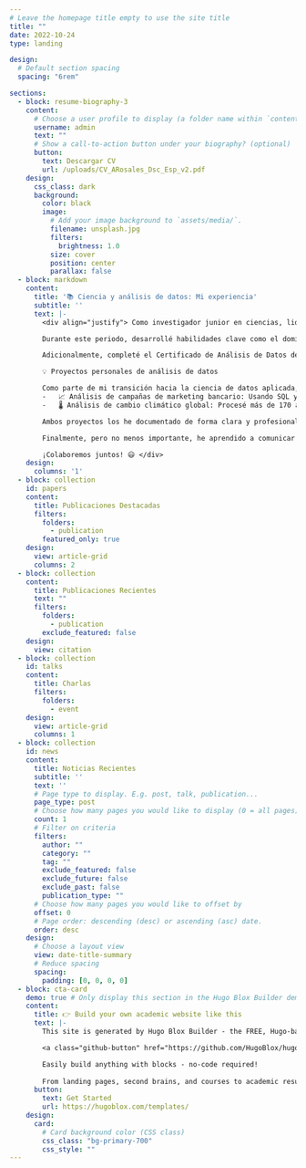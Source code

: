 ```yaml
---
# Leave the homepage title empty to use the site title
title: ""
date: 2022-10-24
type: landing

design:
  # Default section spacing
  spacing: "6rem"

sections:
  - block: resume-biography-3
    content:
      # Choose a user profile to display (a folder name within `content/authors/`)
      username: admin
      text: ""
      # Show a call-to-action button under your biography? (optional)
      button:
        text: Descargar CV 
        url: /uploads/CV_ARosales_Dsc_Esp_v2.pdf    
    design:
      css_class: dark
      background:
        color: black
        image:
          # Add your image background to `assets/media/`.
          filename: unsplash.jpg
          filters:
            brightness: 1.0
          size: cover
          position: center
          parallax: false
  - block: markdown
    content:
      title: '📚 Ciencia y análisis de datos: Mi experiencia'
      subtitle: ''
      text: |-
        <div align="justify"> Como investigador junior en ciencias, lideré dos proyectos que resultaron en la publicación de artículos en revistas de alto impacto internacional. Además, colaboré con grupos científicos en diferentes partes del mundo, lo que llevó a la publicación de tres artículos adicionales.

        Durante este periodo, desarrollé habilidades clave como el dominio de Python y bibliotecas de análisis de datos como Pandas, Numpy, Scipy, Astropy y Scikit-learn, así como herramientas de visualización como Matplotlib, que me permitieron procesar, analizar y comunicar datos complejos de manera eficiente. También trabajé con distintos sistemas operativos: MacOS, Linux y Windows.

        Adicionalmente, completé el Certificado de Análisis de Datos de Google, donde reforcé mis conocimientos en SQL, Excel, R y Tableau, ampliando mi capacidad para manipular datos, generar visualizaciones efectivas y extraer insights relevantes.

        💡 Proyectos personales de análisis de datos

        Como parte de mi transición hacia la ciencia de datos aplicada, he desarrollado proyectos personales orientados a problemas reales:
        -	📈 Análisis de campañas de marketing bancario: Usando SQL y Tableau, exploré un conjunto de datos reales para identificar factores que influyen en la conversión de clientes. Calculé KPIs por canal, grupo de edad, historial de campañas y mes de contacto, y diseñé dashboards interactivos enfocados en la toma de decisiones.
        -	🌡️ Análisis de cambio climático global: Procesé más de 170 años de datos de temperatura con Python para detectar tendencias, anomalías y eventos como El Niño y La Niña. Apliqué media móvil, regresión lineal y visualizaciones comparativas con gráficos explicativos y narrativas orientadas a públicos no técnicos.

        Ambos proyectos los he documentado de forma clara y profesional en mi portafolio, y representan mi compromiso por aplicar el análisis de datos en contextos prácticos y diversos.

        Finalmente, pero no menos importante, he aprendido a comunicar mis resultados en conferencias tanto nacionales como internacionales, en español e inglés, adaptando el lenguaje según el público —desde especialistas hasta audiencias multidisciplinarias.

        ¡Colaboremos juntos! 😃 </div>
    design:
      columns: '1'
  - block: collection
    id: papers
    content:
      title: Publicaciones Destacadas
      filters:
        folders:
          - publication
        featured_only: true
    design:
      view: article-grid
      columns: 2
  - block: collection
    content:
      title: Publicaciones Recientes 
      text: ""
      filters:
        folders:
          - publication
        exclude_featured: false
    design:
      view: citation
  - block: collection
    id: talks
    content:
      title: Charlas
      filters:
        folders:
          - event
    design:
      view: article-grid
      columns: 1
  - block: collection
    id: news
    content:
      title: Noticias Recientes
      subtitle: ''
      text: ''
      # Page type to display. E.g. post, talk, publication...
      page_type: post
      # Choose how many pages you would like to display (0 = all pages)
      count: 1
      # Filter on criteria
      filters:
        author: ""
        category: ""
        tag: ""
        exclude_featured: false
        exclude_future: false
        exclude_past: false
        publication_type: ""
      # Choose how many pages you would like to offset by
      offset: 0
      # Page order: descending (desc) or ascending (asc) date.
      order: desc
    design:
      # Choose a layout view
      view: date-title-summary
      # Reduce spacing
      spacing:
        padding: [0, 0, 0, 0]
  - block: cta-card
    demo: true # Only display this section in the Hugo Blox Builder demo site
    content:
      title: 👉 Build your own academic website like this
      text: |-
        This site is generated by Hugo Blox Builder - the FREE, Hugo-based open source website builder trusted by 250,000+ academics like you.

        <a class="github-button" href="https://github.com/HugoBlox/hugo-blox-builder" data-color-scheme="no-preference: light; light: light; dark: dark;" data-icon="octicon-star" data-size="large" data-show-count="true" aria-label="Star HugoBlox/hugo-blox-builder on GitHub">Star</a>

        Easily build anything with blocks - no-code required!
        
        From landing pages, second brains, and courses to academic resumés, conferences, and tech blogs.
      button:
        text: Get Started
        url: https://hugoblox.com/templates/
    design:
      card:
        # Card background color (CSS class)
        css_class: "bg-primary-700"
        css_style: ""
---
```

